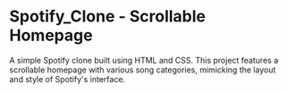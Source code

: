 # Spotify_Clone - Scrollable Homepage

A simple Spotify clone built using HTML and CSS. This project features a scrollable homepage with various song categories, mimicking the layout and style of Spotify's interface. 
